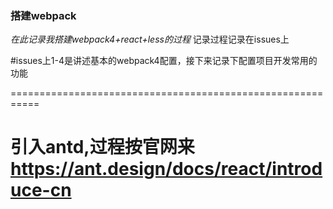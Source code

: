
### 搭建webpack
_在此记录我搭建webpack4+react+less的过程_
记录过程记录在issues上

#issues上1-4是讲述基本的webpack4配置，接下来记录下配置项目开发常用的功能

===========================================================
# 引入antd,过程按官网来 <https://ant.design/docs/react/introduce-cn>
